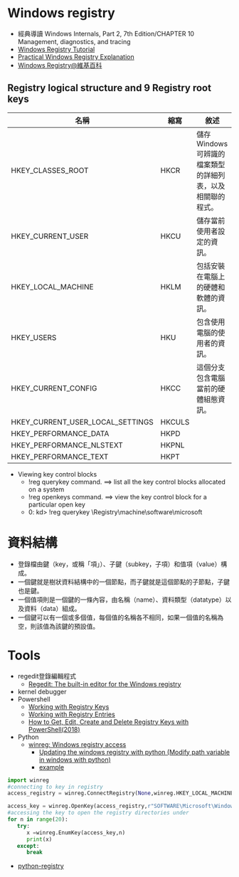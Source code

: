 # Windows registry

- 經典導讀 Windows Internals, Part 2, 7th Edition/CHAPTER 10 Management, diagnostics, and tracing
- [Windows Registry Tutorial](https://www.netwrix.com/windows_registry_tutorial.html?itm_source=blog&itm_medium=context&itm_campaign=windows-server&itm_content=none&cID=70170000000kgEZ&_gl=1*1xpdiak*_ga*ODg1Nzg5ODYyLjE2MzA5Mzk0MjM.*_ga_Z8M2NDPEEV*MTYzMjEzOTI4OS40LjAuMTYzMjEzOTI4OS4w&_ga=2.40761255.407654581.1632139290-885789862.1630939423)
- [Practical Windows Registry Explanation](https://www.youtube.com/watch?v=tBwAHqqPoQY)
- [Windows Registry@維基百科]()

## Registry logical structure and 9 Registry root keys
|名稱| 縮寫| 敘述 |
|----| -----| ------|
|HKEY_CLASSES_ROOT|HKCR	|儲存Windows可辨識的檔案類型的詳細列表，以及相關聯的程式。|
|HKEY_CURRENT_USER|HKCU|	儲存當前使用者設定的資訊。|
|HKEY_LOCAL_MACHINE|HKLM	|包括安裝在電腦上的硬體和軟體的資訊。|
|HKEY_USERS|	HKU|包含使用電腦的使用者的資訊。|
|HKEY_CURRENT_CONFIG|HKCC|	這個分支包含電腦當前的硬體組態資訊。|
|HKEY_CURRENT_USER_LOCAL_SETTINGS|HKCULS||
|HKEY_PERFORMANCE_DATA|HKPD||
|HKEY_PERFORMANCE_NLSTEXT|HKPNL||
|HKEY_PERFORMANCE_TEXT|HKPT||

- Viewing key control blocks
  - !reg querykey command. ==> list all the key control blocks allocated on a system
  - !reg openkeys command. ==> view the key control block for a particular open key
  - 0: kd> !reg querykey \Registry\machine\software\microsoft

# 資料結構
- 登錄檔由鍵（key，或稱「項」）、子鍵（subkey，子項）和值項（value）構成。
- 一個鍵就是樹狀資料結構中的一個節點，而子鍵就是這個節點的子節點，子鍵也是鍵。
- 一個值項則是一個鍵的一條內容，由名稱（name）、資料類型（datatype）以及資料（data）組成。
- 一個鍵可以有一個或多個值，每個值的名稱各不相同，如果一個值的名稱為空，則該值為該鍵的預設值。


# Tools
- regedit登錄編輯程式
  - [Regedit: The built-in editor for the Windows registry](https://www.ionos.com/digitalguide/websites/web-development/regedit/) 
- kernel debugger
- Powershell
  - [Working with Registry Keys](https://docs.microsoft.com/en-us/powershell/scripting/samples/working-with-registry-keys?view=powershell-7.1)
  - [Working with Registry Entries](https://docs.microsoft.com/en-us/powershell/scripting/samples/working-with-registry-entries?view=powershell-7.1)
  - [How to Get, Edit, Create and Delete Registry Keys with PowerShell(2018)](https://blog.netwrix.com/2018/09/11/how-to-get-edit-create-and-delete-registry-keys-with-powershell/)
- Python
  - [winreg:  Windows registry access](https://docs.python.org/3/library/winreg.html)
    - [Updating the windows registry with python (Modify path variable in windows with python)](https://www.youtube.com/watch?v=MdshNIw_ZRM)  
    - [example](https://www.tutorialspoint.com/windows-registry-access-using-python-winreg)
```Python
import winreg
#connecting to key in registry
access_registry = winreg.ConnectRegistry(None,winreg.HKEY_LOCAL_MACHINE)

access_key = winreg.OpenKey(access_registry,r"SOFTWARE\Microsoft\Windows\CurrentVersion")
#accessing the key to open the registry directories under
for n in range(20):
   try:
      x =winreg.EnumKey(access_key,n)
      print(x)
   except:
      break
```
  - [python-registry](https://github.com/williballenthin/python-registry)
